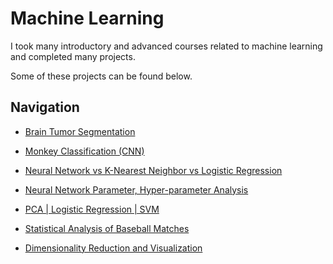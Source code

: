 # Machine Learning

I took many introductory and advanced courses related to machine learning and completed many projects.

Some of these projects can be found below.

## Navigation
- [Brain Tumor Segmentation](/machine-learning/brain-tumor-segmentation)
- [Monkey Classification (CNN)](/machine-learning/monkey-classification)
- [Neural Network vs K-Nearest Neighbor vs Logistic Regression](/machine-learning/diabetes-survey)
- [Neural Network Parameter, Hyper-parameter Analysis](/machine-learning/NN-parameter-analysis)

- [PCA | Logistic Regression | SVM](/machine-learning/PCA-LR-SVM)
- [Statistical Analysis of Baseball Matches](/machine-learning/statistical-analysis)
- [Dimensionality Reduction and Visualization](/machine-learning/dim-red-and-vis)
